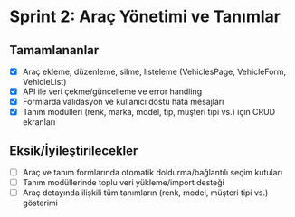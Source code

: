 # Sprint 2: Araç Yönetimi ve Tanımlar

## Tamamlananlar
- [x] Araç ekleme, düzenleme, silme, listeleme (VehiclesPage, VehicleForm, VehicleList)
- [x] API ile veri çekme/güncelleme ve error handling
- [x] Formlarda validasyon ve kullanıcı dostu hata mesajları
- [x] Tanım modülleri (renk, marka, model, tip, müşteri tipi vs.) için CRUD ekranları

## Eksik/İyileştirilecekler
- [ ] Araç ve tanım formlarında otomatik doldurma/bağlantılı seçim kutuları
- [ ] Tanım modüllerinde toplu veri yükleme/import desteği
- [ ] Araç detayında ilişkili tüm tanımların (renk, model, müşteri tipi vs.) gösterimi
